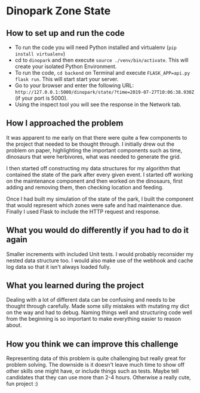 # Dinopark Zone State

## How to set up and run the code

* To run the code you will need Python installed and virtualenv (`pip install virtualenv`)
* cd to `dinopark` and then execute `source ./venv/bin/activate`. This will create your isolated Python Environment.
* To run the code, `cd backend` on Terminal and execute `FLASK_APP=api.py flask run`. This will start start your server.
* Go to your browser and enter the following URL: `http://127.0.0.1:5000/dinopark/state/?time=2019-07-27T10:06:38.930Z` (if your port is 5000).
* Using the inspect tool you will see the response in the Network tab.

## How I approached the problem

It was apparent to me early on that there were quite a few components to the project that needed to be thought through. I initially drew out the problem on paper, highlighting the important components such as time, dinosaurs that were herbivores, what was needed to generate the grid.

I then started off constructing my data structures for my algorithm that contained the state of the park after every given event. I started off working on the maintenance component and then worked on the dinosaurs, first adding and removing them, then checking location and feeding.

Once I had built my simulation of the state of the park, I built the component that would represent which zones were safe and had maintenance due. Finally I used Flask to include the HTTP request and response.

## What you would do differently if you had to do it again

Smaller increments with included Unit tests. I would probably reconsider my nested data structure too. I would also make use of the webhook and cache log data so that it isn't always loaded fully. 

## What you learned during the project

Dealing with a lot of different data can be confusing and needs to be thought through carefully. Made some silly mistakes with mutating my dict on the way and had to debug. Naming things well and structuring code well from the beginning is so important to make everything easier to reason about.

## How you think we can improve this challenge
Representing data of this problem is quite challenging but really great for problem solving. The downside is it doesn't leave much time to show off other skills one might have, or include things such as tests. Maybe tell candidates that they can use more than 2-4 hours. Otherwise a really cute, fun project :)
